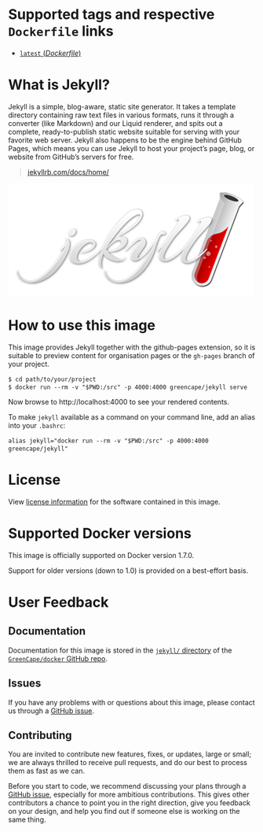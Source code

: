 # Supported tags and respective `Dockerfile` links

-	[`latest` (*Dockerfile*)](https://github.com/GreenCape/docker/blob/master/jekyll/Dockerfile)

# What is Jekyll?

Jekyll is a simple, blog-aware, static site generator. It takes a template directory containing raw text files in various formats, runs it through a converter (like Markdown) and our Liquid renderer, and spits out a complete, ready-to-publish static website suitable for serving with your favorite web server. Jekyll also happens to be the engine behind GitHub Pages, which means you can use Jekyll to host your project’s page, blog, or website from GitHub’s servers for free.

> [jekyllrb.com/docs/home/](http://jekyllrb.com/docs/home/)

![logo](https://raw.githubusercontent.com/GreenCape/docker/master/jekyll/docs/logo.png)

# How to use this image

This image provides Jekyll together with the github-pages extension, so it is suitable to preview content for
organisation pages or the `gh-pages` branch of your project.

```
$ cd path/to/your/project
$ docker run --rm -v "$PWD:/src" -p 4000:4000 greencape/jekyll serve
```

Now browse to http://localhost:4000 to see your rendered contents.

To make `jekyll` available as a command on your command line, add an alias into your `.bashrc`:

```
alias jekyll="docker run --rm -v "$PWD:/src" -p 4000:4000 greencape/jekyll"
```

# License

View [license information](https://github.com/jekyll/jekyll/blob/master/LICENSE) for the software contained in this image.

# Supported Docker versions

This image is officially supported on Docker version 1.7.0.

Support for older versions (down to 1.0) is provided on a best-effort basis.

# User Feedback

## Documentation

Documentation for this image is stored in the [`jekyll/` directory](https://github.com/GreenCape/docker/tree/master/jekyll) of the [`GreenCape/docker` GitHub repo](https://github.com/GreenCape/docker).

## Issues

If you have any problems with or questions about this image, please contact us through a [GitHub issue](https://github.com/GreenCape/docker/issues).

## Contributing

You are invited to contribute new features, fixes, or updates, large or small; we are always thrilled to receive pull requests, and do our best to process them as fast as we can.

Before you start to code, we recommend discussing your plans through a [GitHub issue](https://github.com/GreenCape/docker/issues), especially for more ambitious contributions. This gives other contributors a chance to point you in the right direction, give you feedback on your design, and help you find out if someone else is working on the same thing.
